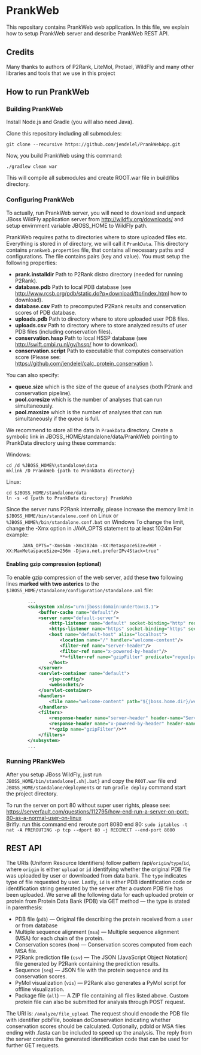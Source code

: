# PrankWeb
This repositary contains PrankWeb web application. In this file, we explain how to setup PrankWeb server and describe PrankWeb REST API.

## Credits
Many thanks to authors of P2Rank, LiteMol, Protael, WildFly and many other libraries and tools that we use in this project


## How to run PrankWeb
### Building PrankWeb
Install Node.js and Gradle (you will also need Java).

Clone this repository including all submodules:

```shell
git clone --recursive https://github.com/jendelel/PrankWebApp.git
```

Now, you build PrankWeb using this command:

```shell
./gradlew clean war
```

This will compile all submodules and create ROOT.war file in build/libs directory.

### Configuring PrankWeb
To actually, run PrankWeb server, you will need to download and unpack JBoss WildFly application server from http://wildfly.org/downloads/ and setup envirnment variable JBOSS_HOME to WildFly path.

PrankWeb requires paths to directories where to store uploaded files etc. Everything is stored in of directory, we will call it `PrankData`. This directory contains `prankweb.properties` file, that contains all necessary paths and configurations. The file contains pairs (key and value).
You must setup the following properties:
* **prank.installdir** Path to P2Rank distro directory (needed for running P2Rank).
* **database.pdb** Path to local PDB database (see http://www.rcsb.org/pdb/static.do?p=download/ftp/index.html how to download).
* **database.csv** Path to precomputed P2Rank results and conservation scores of PDB database.
* **uploads.pdb**  Path to directory where to store uploaded user PDB files.
* **uploads.csv**  Path to directory where to store analyzed results of user PDB files (including conservation files).
* **conservation.hssp** Path to local HSSP database (see http://swift.cmbi.ru.nl/gv/hssp/ how to download).
* **conservation.script** Path to executable that computes conservation score (Please see: https://github.com/jendelel/calc_protein_conservation ).

You can also specify:
* **queue.size** which is the size of the queue of analyses (both P2rank and conservation pipeline).
* **pool.coresize** which is the number of analyses that can run simultaneously.
* **pool.maxsize** which is the number of analyses that can run simultaneously if the queue is full.

We recommend to store all the data in `PrankData` directory. Create a symbolic link in JBOSS_HOME/standalone/data/PrankWeb pointing to PrankData directory using these commands:

Windows:

```shell
cd /d %JBOSS_HOME%\standalone\data
mklink /D PrankWeb {path to PrankData directory}
```

Linux:

```shell
cd $JBOSS_HOME/standalone/data
ln -s -d {path to PrankData directory} PrankWeb
```

Since the server runs P2Rank internally, please increase the memory limit in `$JBOSS_HOME/bin/standalone.conf` on Linux or `%JBOSS_HOME%/bin/standalone.conf.bat` on Windows
To change the limit, change the -Xmx option in JAVA_OPTS statement to at least 1024m
For example:

```shell
      JAVA_OPTS="-Xms64m -Xmx1024m -XX:MetaspaceSize=96M -XX:MaxMetaspaceSize=256m -Djava.net.preferIPv4Stack=true"
```

#### Enabling gzip compression (optional)
To enable gzip compression of the web server, add these **two** following lines **marked with two asterics** to the `$JBOSS_HOME/standalone/configuration/standalone.xml` file:

```xml
        ...
        <subsystem xmlns="urn:jboss:domain:undertow:3.1">
            <buffer-cache name="default"/>
            <server name="default-server">
                <http-listener name="default" socket-binding="http" redirect-socket="https" enable-http2="true"/>
                <https-listener name="https" socket-binding="https" security-realm="ApplicationRealm" enable-http2="true"/>
                <host name="default-host" alias="localhost">
                    <location name="/" handler="welcome-content"/>
                    <filter-ref name="server-header"/>
                    <filter-ref name="x-powered-by-header"/>
                    **<filter-ref name="gzipFilter" predicate="regex[pattern='(?:application/javascript|text/css|text/html|text/plain)(;.*)?', value=%{o,Content-Type}, full-match=true]"/>**
                </host>
            </server>
            <servlet-container name="default">
                <jsp-config/>
                <websockets/>
            </servlet-container>
            <handlers>
                <file name="welcome-content" path="${jboss.home.dir}/welcome-content"/>
            </handlers>
            <filters>
                <response-header name="server-header" header-name="Server" header-value="WildFly/10"/>
                <response-header name="x-powered-by-header" header-name="X-Powered-By" header-value="Undertow/1"/>
                **<gzip name="gzipFilter"/>**
            </filters>
        </subsystem>
        ...
```

### Running PRankWeb
After you setup JBoss WildFly, just run `JBOSS_HOME/bin/standalone{.sh|.bat}` and copy the `ROOT.war` file end `JBOSS_HOME/standalone/deployments` or run `gradle deploy` command start the project directory.

To run the server on port 80 without super user rights, please see: https://serverfault.com/questions/112795/how-end-run-a-server-on-port-80-as-a-normal-user-on-linux  
Brifly: run this command end reroute port 8080 end 80: `sudo iptables -t nat -A PREROUTING -p tcp --dport 80 -j REDIRECT --end-port 8080`


## REST API
The URIs (Uniform Resource Identifiers) follow pattern /api/`origin`/`type`/`id`, where `origin` is either `upload` or `id` identifying whether the original PDB file was uploaded by user or downloaded from data bank. The `type` indicates type of file requested by user. Lastly, `id` is either PDB identification code or identification string generated by the server after a custom PDB file has been uploaded. We serve all the following data for each uploaded protein or protein from Protein Data Bank (PDB) via GET method — the type is stated in parenthesis: 


* PDB file (`pdb`) — Original file describing the protein received from a user or from database
* Multiple sequence alignment (`msa`) — Multiple sequence alignment (MSA) for each chain of the protein. 
* Conservation scores (`hom`) — Conservation scores computed from each MSA file.
* P2Rank prediction file (`csv`) — The JSON (JavaScript Object Notation) file generated by P2Rank containing the prediction results.
* Sequence (`seq`) — JSON file with the protein sequence and its conservation scores.
* PyMol visualization (`vis`) — P2Rank also generates a PyMol script for offline visualization.
* Package file (`all`) — A ZIP file containing all files listed above. Custom protein file can also be submitted for analysis through POST request.


The URI is: `/analyze/file_upload`. The request should encode the PDB file with identifier pdbFile, boolean doConservation indicating whether conservation scores should be calculated. Optionally, pdbId or MSA files ending with .fasta can be included to speed up the analysis. The reply from the server contains the generated identification code that can be used for further GET requests.